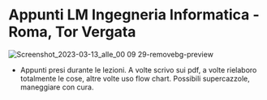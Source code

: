 # Appunti LM Ingegneria Informatica - Roma, Tor Vergata

![Screenshot_2023-03-13_alle_00 09 29-removebg-preview](https://user-images.githubusercontent.com/55951548/224579672-7262937b-68ea-49d0-a0dd-8d6326e22d13.png)

* Appunti presi durante le lezioni. A volte scrivo sui pdf, a volte rielaboro totalmente le cose, altre volte uso flow chart. Possibili supercazzole, maneggiare con cura.
